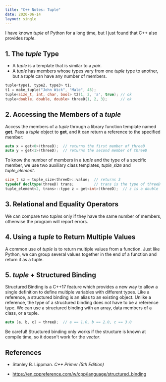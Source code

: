 ```yaml
---
title: "C++ Notes: Tuple"
date: 2020-06-14
layout: single
---
```


I have known $tuple$ of Python for a long time, but I just found that C++ also provides $tuple$.

## 1. The $tuple$ Type

- A $tuple$ is a template that is similar to a $pair$.
- A $tuple$ has members whose types vary from one $tuple$  type to another, but a $tuple$ can have any number of members.

``` c++
tuple<type1, type2, type3> t1;
t1 = make_tuple("John Wick", "Male", 45);
tuple<size_t, int, char, bool> t2(1, 2, 'a', true); // ok
tuple<double, double, double> threeD{1, 2, 3};      // ok
```



## 2. Accessing the Members of a $tuple$

Access the members of a $tuple$ through a library function template named **get**. Pass a $tuple$ object to **get**, and it can return a reference to the specified member:

```c++
auto x = get<0>(threeD);  // returns the first member of threeD
auto y = get<1>(threeD);  // returns the second member of threeD
```

To know the number of members in a $tuple$ and the type of a specific member, we use two auxiliary class templates, $tuple\_size$  and $tuple\_element$.

```c++
size_t sz = tuple_size<threeD>::value;  // returns 3
typedef decltype(threeD) trans;         // trans is the type of threeD
tuple_element<2, trans>::type z = get<int>(threeD);  // z is a double
```



## 3. Relational and Equality Operators

We can compare two $tuple$s only if they have the same number of members, otherwise the program will report errors.



## 4. Using a $tuple$ to Return Multiple Values

A common use of $tuple$ is to return multiple values from a function. Just like Python, we can group several values together in the end of a function and return it as a tuple.



## 5. $tuple$ + Structured Binding

Structured Binding is a C++17 feature which provides a new way to allow a single definition to define multiple variables with different types. Like a reference, a structured binding is an alias to an existing object. Unlike a reference, the type of a structured binding does not have to be a reference type. We can use a structured binding with an array, data members of a class, or a tuple.

```c++
auto [a, b, c] = threeD;  // a == 1.0, b == 2.0, c == 3.0
```

Be careful! Structured binding only works if the structure is known at compile time, so it doesn't work for the $vector$.



## References

- Stanley B. Lippman. *C++ Primer (5th Edition)*

- https://en.cppreference.com/w/cpp/language/structured_binding
